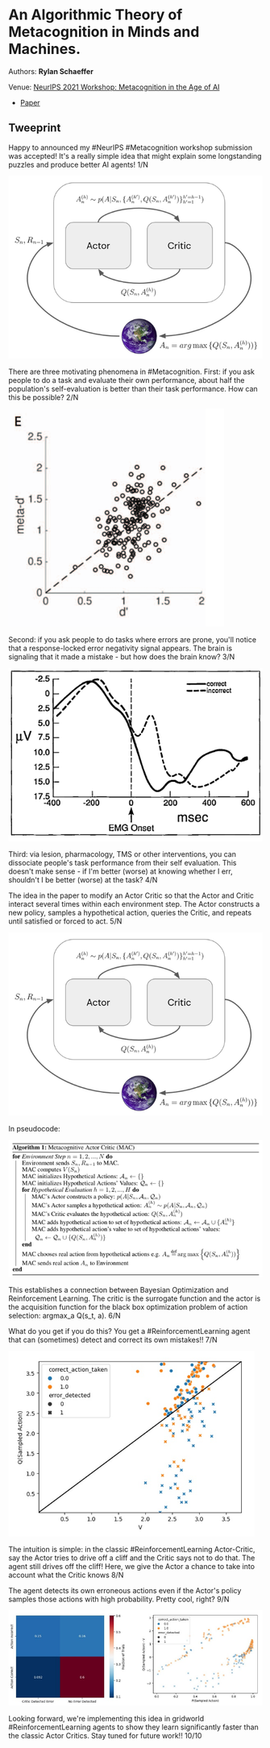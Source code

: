 # An Algorithmic Theory of Metacognition in Minds and Machines.

Authors: **Rylan Schaeffer**

Venue: [NeurIPS 2021 Workshop: Metacognition in the Age of AI](https://sites.google.com/view/metacogneurips2021) 

- [Paper](paper.pdf)

## Tweeprint

Happy to announced my #NeurIPS #Metacognition workshop submission was accepted!
It's a really simple idea that might explain some longstanding puzzles and produce better AI agents! 1/N

![img.png](img.png)

There are three motivating phenomena in #Metacognition. First: if you ask people to do a task and 
evaluate their own performance, about half the population's self-evaluation is better than their 
task performance. How can this be possible? 2/N

![img_1.png](img_1.png)

Second: if you ask people to do tasks where errors are prone, you'll notice that a response-locked 
error negativity signal appears. The brain is signaling that it made a mistake - but how
does the brain know? 3/N

![img_2.png](img_2.png)

Third: via lesion, pharmacology, TMS or other interventions, you can dissociate people's task performance from their self evaluation. This doesn't make sense - if I'm better (worse) at knowing whether I err, shouldn't I be better (worse) at the task? 4/N

The idea in the paper to modify an Actor Critic so that the Actor and Critic
interact several times within each environment step. The Actor constructs a new
policy, samples a hypothetical action, queries the Critic, and repeats until satisfied or forced to act. 5/N

![img.png](img.png)

In pseudocode:

![img_3.png](img_3.png)

This establishes a connection between Bayesian Optimization and Reinforcement Learning.
The critic is the surrogate function and the actor is the acquisition function for the
black box optimization problem of action selection: argmax_a Q(s_t, a). 6/N

What do you get if you do this? You get a #ReinforcementLearning agent that can (sometimes) detect and correct its own mistakes!! 7/N

![img_4.png](img_4.png)

The intuition is simple: in the classic #ReinforcementLearning  Actor-Critic, say the Actor tries to drive off a cliff and the Critic says not to do that. The agent still drives off the cliff! Here, we give the Actor a chance to take into account what the Critic knows 8/N

The agent detects its own erroneous actions even if the Actor's policy samples those actions with high probability. Pretty cool, right? 9/N

![img_5.png](img_5.png)


Looking forward, we're implementing this idea in gridworld #ReinforcementLearning agents to show they learn significantly faster than the classic Actor Critics. Stay tuned for future work!! 10/10




